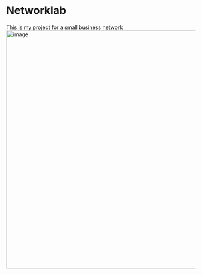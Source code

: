 # Networklab
This is my project for a small business network
<img width="632" alt="image" src="https://github.com/DarthN00b/Networklab/assets/142625352/ee2f0798-386d-4228-9112-f86b128db0c5">

